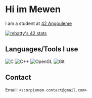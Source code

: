 # Hi im Mewen

I am a student at [42 Angouleme](https://42angouleme.fr/)

[![mbatty's 42 stats](https://badge.mediaplus.ma/darkblue/mbatty?1337Badge=off&UM6P=off)](https://github.com/oakoudad/badge42)

## Languages/Tools I use

![C](https://img.shields.io/badge/-C-00599C?style=flat&logo=c)
![C++](https://img.shields.io/badge/-C++-00599C?style=flat&logo=c%2B%2B)
![OpenGL](https://img.shields.io/badge/-OpenGL-5586A4?style=flat&logo=opengl)
![Git](https://img.shields.io/badge/-Git-F05032?style=flat&logo=git)

## Contact

Email: `<scorpionem.contact@gmail.com>`
